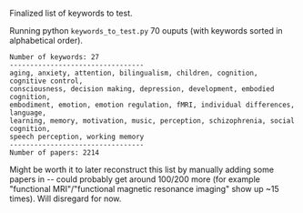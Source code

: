 Finalized list of keywords to test.  

Running python `keywords_to_test.py` 70 ouputs (with keywords sorted in alphabetical order).

```
Number of keywords: 27
---------------------------------
aging, anxiety, attention, bilingualism, children, cognition, cognitive control,
consciousness, decision making, depression, development, embodied cognition, 
embodiment, emotion, emotion regulation, fMRI, individual differences, language, 
learning, memory, motivation, music, perception, schizophrenia, social cognition, 
speech perception, working memory
---------------------------------
Number of papers: 2214
```


Might be worth it to later reconstruct this list by manually adding some papers in -- could probably get around 100/200 more (for example "functional MRI"/"functional magnetic resonance imaging" show up ~15 times). Will disregard for now. 